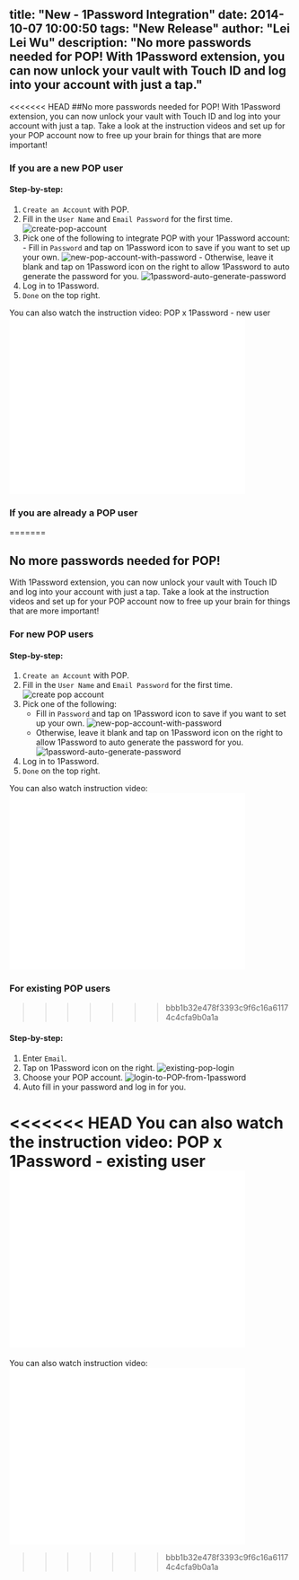 title: "New - 1Password Integration"
date: 2014-10-07 10:00:50
tags: "New Release"
author: "Lei Lei Wu"
description: "No more passwords needed for POP! With 1Password extension, you can now unlock your vault with Touch ID and log into your account with just a tap."
---

<<<<<<< HEAD
##No more passwords needed for POP!
With 1Password extension, you can now unlock your vault with Touch ID and log into your account with just a tap. Take a look at the instruction videos and set up for your POP account now to free up your brain for things that are more important!

### If you are a new POP user

#### Step-by-step:
1. 	`Create an Account` with POP.
2. 	Fill in the `User Name` and `Email Password` for the  first time. 
	![create-pop-account](/img/posts/new-1password-integration/create-pop-account.png)
3. 	Pick one of the following to integrate POP with your 1Password account:
   		- Fill in `Password` and tap on 1Password icon to save if you want to set up your own.
		![new-pop-account-with-password](/img/posts/new-1password-integration/new-pop-account-with-password.png)
		- Otherwise, leave it blank and tap on 1Password icon on the right to allow 1Password to auto generate the password for you.
		![1password-auto-generate-password](/img/posts/new-1password-integration/1password-auto-generate-password.png)
4. 	Log in to 1Password.
5. 	`Done` on the top right.

You can also watch the instruction video: POP x 1Password - new user <iframe width="420" height="315" src="//www.youtube.com/embed/q_N_a6lhynw" frameborder="0" allowfullscreen></iframe>


### If you are already a POP user
=======
## No more passwords needed for POP!

With 1Password extension, you can now unlock your vault with Touch ID and log into your account with just a tap. Take a look at the instruction videos and set up for your POP account now to free up your brain for things that are more important!

### For new POP users

#### Step-by-step:
1.  `Create an Account` with POP.
2.  Fill in the `User Name` and `Email Password` for the  first time.![create pop account](/img/posts/new-1password-integration/create-pop-account.png)
3.  Pick one of the following:
    - Fill in `Password` and tap on 1Password icon to save if you want to set up your own.
    ![new-pop-account-with-password](/img/posts/new-1password-integration/new-pop-account-with-password.png)
	- Otherwise, leave it blank and tap on 1Password icon on the right to allow 1Password to auto generate the password for you.
	![1password-auto-generate-password](/img/posts/new-1password-integration/1password-auto-generate-password.png)
4.  Log in to 1Password.
5.  `Done` on the top right.

You can also watch instruction video: <iframe width="420" height="315" src="//www.youtube.com/embed/q_N_a6lhynw" frameborder="0" allowfullscreen></iframe>

### For existing POP users
>>>>>>> bbb1b32e478f3393c9f6c16a61174c4cfa9b0a1a

#### Step-by-step:
1.  Enter `Email`.
2.  Tap on 1Password icon on the right.
    ![existing-pop-login](/img/posts/new-1password-integration/existing-pop-login.png)
3.  Choose your POP account.
	![login-to-POP-from-1password](/img/posts/new-1password-integration/login-to-POP-from-1password.png)
4.  Auto fill in your password and log in for you.

<<<<<<< HEAD
You can also watch the instruction video: POP x 1Password - existing user <iframe width="420" height="315" src="//www.youtube.com/embed/lUc-JBj9rDA" frameborder="0" allowfullscreen></iframe>
=======
You can also watch instruction video: <iframe width="420" height="315" src="//www.youtube.com/embed/lUc-JBj9rDA" frameborder="0" allowfullscreen></iframe>

>>>>>>> bbb1b32e478f3393c9f6c16a61174c4cfa9b0a1a
